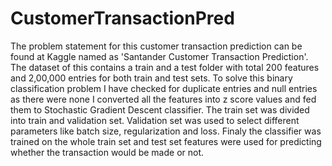 # CustomerTransactionPred
The problem statement for this customer transaction prediction can be found at Kaggle named as 'Santander Customer Transaction Prediction'. The dataset of this contains a train and a test folder with total 200 features and 2,00,000 entries for both train and test sets. To solve this binary classification problem I have checked for duplicate entries and null entries as there were none I converted all the features into z score values and fed them to Stochastic Gradient Descent classifier. The train set was divided into train and validation set. Validation set was used to select different parameters like batch size, regularization and loss. Finaly the classifier was trained on the whole train set and test set features were used for predicting whether the transaction would be made or not.
